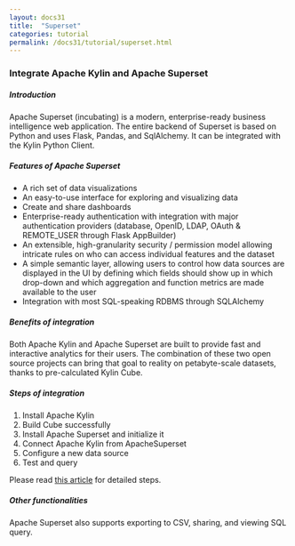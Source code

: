 ```yaml
---
layout: docs31
title:  "Superset"
categories: tutorial
permalink: /docs31/tutorial/superset.html
---
```

### Integrate Apache Kylin and Apache Superset

##### Introduction
Apache Superset (incubating) is a modern, enterprise-ready business intelligence web application. The entire backend of Superset is based on Python and uses Flask, Pandas, and SqlAlchemy. It can be integrated with the Kylin Python Client.

##### Features of Apache Superset
* A rich set of data visualizations
* An easy-to-use interface for exploring and visualizing data
* Create and share dashboards
* Enterprise-ready authentication with integration with major authentication providers (database, OpenID, LDAP, OAuth & REMOTE_USER through Flask AppBuilder)
* An extensible, high-granularity security / permission model allowing intricate rules on who can access individual features and the dataset
* A simple semantic layer, allowing users to control how data sources are displayed in the UI by defining which fields should show up in which drop-down and which aggregation and function metrics are made available to the user
* Integration with most SQL-speaking RDBMS through SQLAlchemy

##### Benefits of integration
Both Apache Kylin and Apache Superset are built to provide fast and interactive analytics for their users. The combination of these two open source projects can bring that goal to reality on petabyte-scale datasets, thanks to pre-calculated Kylin Cube.

##### Steps of integration
1. Install Apache Kylin
2. Build Cube successfully
3. Install Apache Superset and initialize it
4. Connect Apache Kylin from ApacheSuperset
5. Configure a new data source
6. Test and query

Please read [this article](http://kylin.apache.org/blog/2018/01/01/kylin-and-superset/) for detailed steps.

##### Other functionalities
Apache Superset also supports exporting to CSV, sharing, and viewing SQL query.

